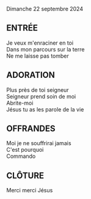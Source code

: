 Dimanche 22 septembre 2024  
  
## ENTRÉE  
Je veux m'enraciner en toi  
Dans mon parcours sur la terre  
Ne me laisse pas tomber  
  
## ADORATION  
Plus près de toi seigneur  
Seigneur prend soin de moi  
Abrite-moi  
Jésus tu as les parole de la vie  
  
## OFFRANDES  
Moi je ne souffrirai jamais  
C'est pourquoi  
Commando  
  
## CLÔTURE  
Merci merci Jésus  
